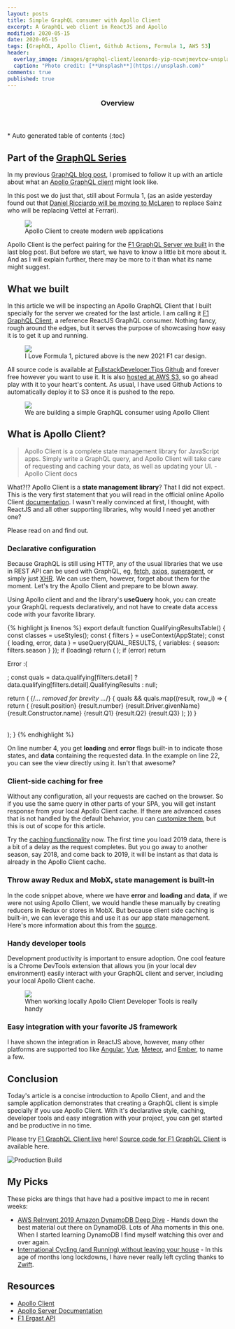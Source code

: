 ```yaml
---
layout: posts
title: Simple GraphQL consumer with Apollo Client 
excerpt: A GraphQL web client in ReactJS and Apollo
modified: 2020-05-15
date: 2020-05-15
tags: [GraphQL, Apollo Client, Github Actions, Formula 1, AWS S3]
header: 
  overlay_image: /images/graphql-client/leonardo-yip-ncwnjmevtcw-unsplash.jpg
  caption: "Photo credit: [**Unsplash**](https://unsplash.com)"
comments: true
published: true
---
```


<section id="table-of-contents">
  <header>
    <h3>Overview</h3>
  </header>
  <div id="drawer" markdown="1">
  *  Auto generated table of contents
  {:toc}
  </div>
</section>

## Part of the [GraphQL Series](../tags/#graphql)

In my previous [GraphQL blog post](https://fullstackdeveloper.tips/6-steps-to-your-first-graphql-server/), I promised to follow it up with an article about what an [Apollo GraphQL client](https://www.apollographql.com/client/) might look like.

In this post we do just that, still about Formula 1, (as an aside yesterday found out that [Daniel Ricciardo will be moving to McLaren](https://www.abc.net.au/news/2020-05-14/daniel-ricciardo-leaves-renault-to-join-mclaren-formula-one/12249854) to replace Sainz who will be replacing Vettel at Ferrari).

<figure>
	<a href="../images/mindfulness-graphql/graphql-apollo-aggregator.png"><img src="../images/mindfulness-graphql/graphql-apollo-aggregator.png"></a><figcaption>Apollo Client to create modern web applications</figcaption>
</figure>

Apollo Client is the perfect pairing for the [F1 GraphQL Server we built](https://kc4uqd938e.execute-api.us-east-1.amazonaws.com/dev/graphql) in the last blog post. But before we start, we have to know a little bit more about it. And as I will explain further, there may be more to it than what its name might suggest. 

## What we built

In this article we will be inspecting an Apollo GraphQL Client that I built specially for the server we created for the last article. I am calling it [F1 GraphQL Client](https://f1-graphql-client.s3.amazonaws.com/index.html), a reference ReactJS GraphQL consumer. Nothing fancy, rough around the edges, but it serves the purpose of showcasing how easy it is to get it up and running. 

<figure>
	<a href="../images/graphql-server/2021-formula-1.jpg"><img src="../images/graphql-server/2021-formula-1.jpg"></a><figcaption>I Love Formula 1, pictured above is the new 2021 F1 car design.</figcaption>
</figure>

All source code is available at [FullstackDeveloper.Tips Github](https://github.com/jaeyow/f1-graphql) and forever free however you want to use it. It is also [hosted at AWS S3](https://f1-graphql-client.s3.amazonaws.com/index.html), so go ahead play with it to your heart's content. As usual, I have used Github Actions to automatically deploy it to S3 once it is pushed to the repo. 

<figure>
	<a href="https://f1-graphql-client.s3.amazonaws.com/index.html" target="_blank"><img src="../images/graphql-client/f1-graphql-client-using-apollo-client.png"></a><figcaption>We are building a simple GraphQL consumer using Apollo Client</figcaption>
</figure>

## What is Apollo Client?

> Apollo Client is a complete state management library for JavaScript apps. Simply write a GraphQL query, and Apollo Client will take care of requesting and caching your data, as well as updating your UI. - Apollo Client docs

What?!? Apollo Client is a **state management library**? That I did not expect. This is the very first statement that you will read in the official online Apollo Client [documentation](https://www.apollographql.com/docs/react/). I wasn't really convinced at first, I thought, with ReactJS and all other supporting libraries, why would I need yet another one?

Please read on and find out. 

### Declarative configuration
Because GraphQL is still using HTTP, any of the usual libraries that we use in REST API can be used with GraphQL, eg, [fetch](https://developer.mozilla.org/en-US/docs/Web/API/Fetch_API), [axios](https://github.com/axios/axios), [superagent](https://github.com/visionmedia/superagent), or simply just [XHR](https://javascript.info/xmlhttprequest). We can use them, however, forget about them for the moment. Let's try the Apollo Client and prepare to be blown away.

Using Apollo client and and the library's **useQuery** hook, you can create your GraphQL requests declaratively, and not have to create data access code with your favorite library.

{% highlight js linenos %}
export default function QualifyingResultsTable() {
  const classes = useStyles();
  const { filters } = useContext(AppState);
  const { loading, error, data } = useQuery(QUAL_RESULTS, {
    variables: { season: filters.season }
  });
  if (loading) return (
    <Grid item xs={4} className={classes.root}>
      <CircularProgress size={20} className={classes.spinner} ></CircularProgress>
    </Grid>
  );
  if (error) return <p>Error :(</p>;
  const quals = data.qualifying[filters.detail] ? data.qualifying[filters.detail].QualifyingResults : null;  

  return (
    <TableContainer component={Paper}>
      <Table className={classes.table} aria-label="simple table">
        {/*... removed for brevity ...*/}
        <TableBody>
          {
            quals &&
            quals.map((result, row_i) => {                        
            return (
              <TableRow key={row_i}>
                <TableCell align="left" component="th" scope="row">{result.position}</TableCell>
                <TableCell align="left">{result.number}</TableCell>
                <TableCell align="left">{result.Driver.givenName}</TableCell>
                <TableCell align="left">{result.Constructor.name}</TableCell>
                <TableCell align="left">{result.Q1}</TableCell>
                <TableCell align="left">{result.Q2}</TableCell>
                <TableCell align="left">{result.Q3}</TableCell>
              </TableRow>
            );
            })
          }
        </TableBody>
      </Table>
    </TableContainer>
  );
}
{% endhighlight %}

On line number 4, you get **loading** and **error** flags built-in to indicate those states, and **data** containing the requested data. In the example on line 22, you can see the view directly using it. Isn't that awesome?

### Client-side caching for free
Without any configuration, all your requests are cached on the browser. So if you use the same query in other parts of your SPA, you will get instant response from your local Apollo Client cache. If there are advanced cases that is not handled by the default behavior, you can [customize them](https://www.apollographql.com/docs/react/caching/cache-configuration/), but this is out of scope for this article.

Try the [caching functionality](https://f1-graphql-client.s3.amazonaws.com/index.html) now. The first time you load 2019 data, there is a bit of a delay as the request completes. But you go away to another season, say 2018, and come back to 2019, it will be instant as that data is already in the Apollo Client cache. 

### Throw away Redux and MobX, state management is built-in
In the code snippet above, where we have **error** and **loading** and **data**, if we were not using Apollo Client, we would handle these manually by creating reducers in Redux or stores in MobX. But because client side caching is built-in, we can leverage this and use it as our app state management. Here's more information about this from the [source](https://www.apollographql.com/docs/react/data/local-state/).

### Handy developer tools
Development productivity is important to ensure adoption. One cool feature is a Chrome DevTools extension that allows you (in your local dev environment) easily interact with your GraphQL client and server, including your local Apollo Client cache. 
<figure>
	<a href="../images/graphql-client/f1-graphql-apollo-developer-tools.png"><img src="../images/graphql-client/f1-graphql-apollo-developer-tools.png"></a><figcaption>When working locally Apollo Client Developer Tools is really handy</figcaption>
</figure>

### Easy integration with your favorite JS framework
I have shown the integration in ReactJS above, however, many other platforms are supported too like [Angular](https://angular.io/), [Vue](https://vuejs.org/), [Meteor](https://www.meteor.com/), and [Ember](https://emberjs.com/), to name a few. 

## Conclusion
Today's article is a concise introduction to Apollo Client, and and the sample application demonstrates that creating a GraphQL client is simple specially if you use Apollo Client. With it's declarative style, caching, developer tools and easy integration with your project, you can get started and be productive in no time.

Please try [F1 GraphQL Client live](https://f1-graphql-client.s3.amazonaws.com/index.html) here! [Source code for F1 GraphQL Client](https://github.com/jaeyow/f1-graphql) is available here.

![Production Build](https://github.com/jaeyow/f1-graphql/workflows/Production%20Build/badge.svg)

## My Picks
These picks are things that have had a positive impact to me in recent weeks:

- [AWS ReInvent 2019 Amazon DynamoDB Deep Dive](https://www.youtube.com/watch?v=6yqfmXiZTlM&t=2951s) - Hands down the best material out there on DynamoDB. Lots of Aha moments in this one. When I started learning DynamoDB I find myself watching this over and over again.
- [International Cycling (and Running) without leaving your house](https://zwift.com/) - In this age of months long lockdowns, I have never really left cycling thanks to [Zwift](https://zwift.com/).   

## Resources
- [Apollo Client](https://www.apollographql.com/docs/react/)
- [Apollo Server Documentation](https://www.apollographql.com/docs/apollo-server/)
- [F1 Ergast API](http://ergast.com/mrd/)
  
  